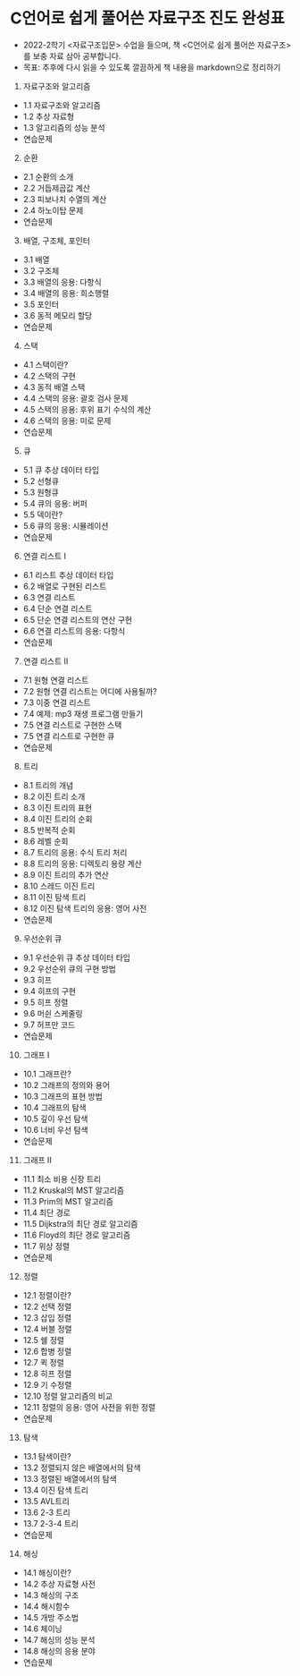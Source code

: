 # C언어로 쉽게 풀어쓴 자료구조 진도 완성표
- 2022-2학기 <자료구조입문> 수업을 들으며, 책 <C언어로 쉽게 풀어쓴 자료구조>를 보충 자료 삼아 공부합니다.
- 목표: 추후에 다시 읽을 수 있도록 깔끔하게 책 내용을 markdown으로 정리하기

1. 자료구조와 알고리즘
- 1.1 자료구조와 알고리즘 
- 1.2 추상 자료형 
- 1.3 알고리즘의 성능 분석 
- 연습문제 

2. 순환
- 2.1 순환의 소개 
- 2.2 거듭제곱값 계산 
- 2.3 피보나치 수열의 계산 
- 2.4 하노이탑 문제 
- 연습문제 

3. 배열, 구조체, 포인터
- 3.1 배열 
- 3.2 구조체 
- 3.3 배열의 응용: 다항식 
- 3.4 배열의 응용: 희소행렬 
- 3.5 포인터 
- 3.6 동적 메모리 할당 
- 연습문제 

4. 스택
- 4.1 스택이란? 
- 4.2 스택의 구현 
- 4.3 동적 배열 스택 
- 4.4 스택의 응용: 괄호 검사 문제 
- 4.5 스택의 응용: 후위 표기 수식의 계산 
- 4.6 스택의 응용: 미로 문제 
- 연습문제 

5. 큐
- 5.1 큐 추상 데이터 타입 
- 5.2 선형큐 
- 5.3 원형큐 
- 5.4 큐의 응용: 버퍼 
- 5.5 덱이란? 
- 5.6 큐의 응용: 시뮬레이션 
- 연습문제 

6. 연결 리스트 I
- 6.1 리스트 추상 데이터 타입 
- 6.2 배열로 구현된 리스트 
- 6.3 연결 리스트 
- 6.4 단순 연결 리스트 
- 6.5 단순 연결 리스트의 연산 구현 
- 6.6 연결 리스트의 응용: 다항식 
- 연습문제 

7. 연결 리스트 II
- 7.1 원형 연결 리스트 
- 7.2 원형 연결 리스트는 어디에 사용될까? 
- 7.3 이중 연결 리스트 
- 7.4 예제: mp3 재생 프로그램 만들기 
- 7.5 연결 리스트로 구현한 스택 
- 7.5 연결 리스트로 구현한 큐 
- 연습문제 

8. 트리
- 8.1 트리의 개념 
- 8.2 이진 트리 소개 
- 8.3 이진 트리의 표현 
- 8.4 이진 트리의 순회 
- 8.5 반복적 순회 
- 8.6 레벨 순회 
- 8.7 트리의 응용: 수식 트리 처리 
- 8.8 트리의 응용: 디렉토리 용량 계산 
- 8.9 이진 트리의 추가 연산 
- 8.10 스레드 이진 트리 
- 8.11 이진 탐색 트리 
- 8.12 이진 탐색 트리의 응용: 영어 사전 
- 연습문제 

9. 우선순위 큐
- 9.1 우선순위 큐 추상 데이터 타입 
- 9.2 우선순위 큐의 구현 방법 
- 9.3 히프 
- 9.4 히프의 구현 
- 9.5 히프 정렬 
- 9.6 머쉰 스케줄링 
- 9.7 허프만 코드 
- 연습문제 

10. 그래프 I
- 10.1 그래프란? 
- 10.2 그래프의 정의와 용어 
- 10.3 그래프의 표현 방법 
- 10.4 그래프의 탐색 
- 10.5 깊이 우선 탐색 
- 10.6 너비 우선 탐색 
- 연습문제 

11. 그래프 II
- 11.1 최소 비용 신장 트리 
- 11.2 Kruskal의 MST 알고리즘 
- 11.3 Prim의 MST 알고리즘 
- 11.4 최단 경로 
- 11.5 Dijkstra의 최단 경로 알고리즘 
- 11.6 Floyd의 최단 경로 알고리즘 
- 11.7 위상 정렬 
- 연습문제 

12. 정렬
- 12.1 정렬이란? 
- 12.2 선택 정렬 
- 12.3 삽입 정렬 
- 12.4 버블 정렬 
- 12.5 쉘 정렬 
- 12.6 합병 정렬 
- 12.7 퀵 정렬 
- 12.8 히프 정렬 
- 12.9 기 수정렬 
- 12.10 정렬 알고리즘의 비교 
- 12.11 정렬의 응용: 영어 사전을 위한 정렬 
- 연습문제 

13. 탐색
- 13.1 탐색이란? 
- 13.2 정렬되지 않은 배열에서의 탐색 
- 13.3 정렬된 배열에서의 탐색 
- 13.4 이진 탐색 트리 
- 13.5 AVL트리 
- 13.6 2-3 트리 
- 13.7 2-3-4 트리 
- 연습문제 

14. 해싱
- 14.1 해싱이란? 
- 14.2 추상 자료형 사전 
- 14.3 해싱의 구조 
- 14.4 해시함수 
- 14.5 개방 주소법 
- 14.6 체이닝 
- 14.7 해싱의 성능 분석 
- 14.8 해싱의 응용 분야 
- 연습문제